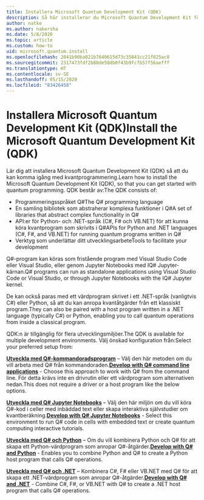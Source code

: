 ```yaml
---
title: Installera Microsoft Quantum Development Kit (QDK)
description: Så här installerar du Microsoft Quantum Development Kit för olika miljöer.
author: natke
ms.author: nakersha
ms.date: 5/8/2020
ms.topic: article
ms.custom: how-to
uid: microsoft.quantum.install
ms.openlocfilehash: 2041b90ba021b7640615d73c35841cc21f025ac0
ms.sourcegitcommit: 2317473fdf2b80de58db0f43b9fcfb57f56aefff
ms.translationtype: HT
ms.contentlocale: sv-SE
ms.lasthandoff: 05/15/2020
ms.locfileid: "83426458"
---
```

# <a name="install-the-microsoft-quantum-development-kit-qdk"></a><span data-ttu-id="9ee5e-103">Installera Microsoft Quantum Development Kit (QDK)</span><span class="sxs-lookup"><span data-stu-id="9ee5e-103">Install the Microsoft Quantum Development Kit (QDK)</span></span>

<span data-ttu-id="9ee5e-104">Lär dig att installera Microsoft Quantum Development Kit (QDK) så att du kan komma igång med kvantprogrammering.</span><span class="sxs-lookup"><span data-stu-id="9ee5e-104">Learn how to install the Microsoft Quantum Development Kit (QDK), so that you can get started with quantum programming.</span></span> <span data-ttu-id="9ee5e-105">QDK består av:</span><span class="sxs-lookup"><span data-stu-id="9ee5e-105">The QDK consists of:</span></span>

- <span data-ttu-id="9ee5e-106">Programmeringsspråket Q#</span><span class="sxs-lookup"><span data-stu-id="9ee5e-106">The Q# programming language</span></span>
- <span data-ttu-id="9ee5e-107">En samling bibliotek som abstraherar komplexa funktioner i Q#</span><span class="sxs-lookup"><span data-stu-id="9ee5e-107">A set of libraries that abstract complex functionality in Q#</span></span>
- <span data-ttu-id="9ee5e-108">API:er för Python- och .NET-språk (C#, F# och VB.NET) för att kunna köra kvantprogram som skrivits i Q#</span><span class="sxs-lookup"><span data-stu-id="9ee5e-108">APIs for Python and .NET languages (C#, F#, and VB.NET) for running quantum programs written in Q#</span></span>
- <span data-ttu-id="9ee5e-109">Verktyg som underlättar ditt utvecklingsarbete</span><span class="sxs-lookup"><span data-stu-id="9ee5e-109">Tools to facilitate your development</span></span>

<span data-ttu-id="9ee5e-110">Q#-program kan köras som fristående program med Visual Studio Code eller Visual Studio, eller genom Jupyter Notebooks med IQ# Jupyter-kärnan.</span><span class="sxs-lookup"><span data-stu-id="9ee5e-110">Q# programs can run as standalone applications using Visual Studio Code or Visual Studio, or through Jupyter Notebooks with the IQ# Jupyter kernel.</span></span>

<span data-ttu-id="9ee5e-111">De kan också paras med ett värdprogram skrivet i ett .NET-språk (vanligtvis C#) eller Python, så att du kan anropa kvantåtgärder från ett klassiskt program.</span><span class="sxs-lookup"><span data-stu-id="9ee5e-111">They can also be paired with a host program written in a .NET language (typically C#) or Python, enabling you to call quantum operations from inside a classical program.</span></span>

<span data-ttu-id="9ee5e-112">QDK:n är tillgänglig för flera utvecklingsmiljöer.</span><span class="sxs-lookup"><span data-stu-id="9ee5e-112">The QDK is available for multiple development environments.</span></span> <span data-ttu-id="9ee5e-113">Välj önskad konfiguration från:</span><span class="sxs-lookup"><span data-stu-id="9ee5e-113">Select your preferred setup from:</span></span>

<span data-ttu-id="9ee5e-114">[**Utveckla med Q#-kommandoradsprogram**](xref:microsoft.quantum.install.standalone) – Välj den här metoden om du vill arbeta med Q# från kommandoraden.</span><span class="sxs-lookup"><span data-stu-id="9ee5e-114">[**Develop with Q# command line applications**](xref:microsoft.quantum.install.standalone) - Choose this approach to work with Q# from the command line.</span></span> <span data-ttu-id="9ee5e-115">För detta krävs inte en drivrutin eller ett värdprogram som alternativen nedan.</span><span class="sxs-lookup"><span data-stu-id="9ee5e-115">This does not require a driver or a host program like the below options.</span></span>

<span data-ttu-id="9ee5e-116">[**Utveckla med Q# Jupyter Notebooks**](xref:microsoft.quantum.install.jupyter) – Välj den här miljön om du vill köra Q#-kod i celler med inbäddad text eller skapa interaktiva självstudier om kvantberäkning.</span><span class="sxs-lookup"><span data-stu-id="9ee5e-116">[**Develop with Q# Jupyter Notebooks**](xref:microsoft.quantum.install.jupyter) - Select this environment to run Q# code in cells with embedded text or create quantum computing interactive tutorials.</span></span> 

<span data-ttu-id="9ee5e-117">[**Utveckla med Q# och Python**](xref:microsoft.quantum.install.python) – Om du vill kombinera Python och Q# för att skapa ett Python-värdprogram som anropar Q#-åtgärder.</span><span class="sxs-lookup"><span data-stu-id="9ee5e-117">[**Develop with Q# and Python**](xref:microsoft.quantum.install.python) - Enables you to combine Python and Q# to create a Python host program that calls Q# operations.</span></span>

<span data-ttu-id="9ee5e-118">[**Utveckla med Q# och .NET**](xref:microsoft.quantum.install.cs) – Kombinera C#, F# eller VB.NET med Q# för att skapa ett .NET-värdprogram som anropar Q#-åtgärder.</span><span class="sxs-lookup"><span data-stu-id="9ee5e-118">[**Develop with Q# and .NET**](xref:microsoft.quantum.install.cs) - Combine C#, F#, or VB.NET with Q# to create a .NET host program that calls Q# operations.</span></span>
